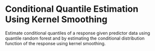 # **Conditional Quantile Estimation Using Kernel Smoothing**

Estimate conditional quantiles of a response given predictor data using quantile random forest and by estimating the conditional distribution function of the response using kernel smoothing.

